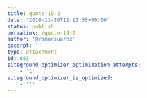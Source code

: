```yaml
---
title: quote-19-2
date: '2018-11-26T11:11:55+00:00'
status: publish
permalink: /quote-19-2
author: '@ramonsuarez'
excerpt: ''
type: attachment
id: 881
siteground_optimizer_optimization_attempts:
    - '1'
siteground_optimizer_is_optimized:
    - '1'
---
```

<!DOCTYPE html PUBLIC "-//W3C//DTD HTML 4.0 Transitional//EN" "http://www.w3.org/TR/REC-html40/loose.dtd">
<?xml encoding="UTF-8">
